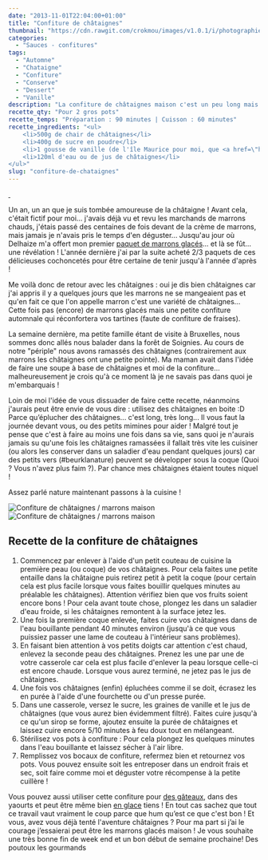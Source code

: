 ```yaml
---
date: "2013-11-01T22:04:00+01:00"
title: "Confiture de châtaignes"
thumbnail: "https://cdn.rawgit.com/crokmou/images/v1.0.1/i/photographie_confiture_chataigne_creme_marron-1.jpg"
categories:
  - "Sauces - confitures"
tags:
  - "Automne"
  - "Chataigne"
  - "Confiture"
  - "Conserve"
  - "Dessert"
  - "Vanille"
description: "La confiture de châtaignes maison c'est un peu long mais tellement bon ! Tout se travail avant d'arriver à cette onctuosité, le jeu en vaut la chandelle !"
recette_qty: "Pour 2 gros pots"
recette_temps: "Préparation : 90 minutes | Cuisson : 60 minutes"
recette_ingredients: "<ul>
 	<li>500g de chair de châtaignes</li>
 	<li>400g de sucre en poudre</li>
 	<li>1 gousse de vanille (de l'île Maurice pour moi, que <a href=\"http://mauricemonamour.blogspot.be/\" target=\"_blank\" rel=\"noopener\">ma belle soeur</a> m'a gentiment ramené)</li>
 	<li>120ml d'eau ou de jus de châtaignes</li>
</ul>"
slug: "confiture-de-chataignes"
---
```


[ ](https://cdn.rawgit.com/crokmou/images/v1.0.1/i/photographie_confiture_chataigne_creme_marron-5-1.jpg)

Un an, un an que je suis tombée amoureuse de la châtaigne ! Avant cela, c'était fictif pour moi... j'avais déjà vu et revu les marchands de marrons chauds, j'étais passé des centaines de fois devant de la crème de marrons, mais jamais je n'avais pris le temps d'en déguster... Jusqu'au jour où Delhaize m'a offert mon premier [paquet de marrons glacés](https://crokmou.com/2013/01/marron-glace-artisan-provencal-delhaize.html)... et là se fût... une révélation ! L'année dernière j'ai par la suite acheté 2/3 paquets de ces délicieuses cochoncetés pour être certaine de tenir jusqu'à l'année d'après !

Me voilà donc de retour avec les châtaignes : oui je dis bien châtaignes car j'ai appris il y a quelques jours que les marrons ne se mangeaient pas et qu'en fait ce que l'on appelle marron c'est une variété de châtaignes... Cette fois pas (encore) de marrons glacés mais une petite confiture automnale qui réconfortera vos tartines (faute de confiture de fraises).

La semaine dernière, ma petite famille étant de visite à Bruxelles, nous sommes donc allés nous balader dans la forêt de Soignies. Au cours de notre "périple" nous avons ramassés des châtaignes (contrairement aux marrons les châtaignes ont une petite pointe). Ma maman avait dans l'idée de faire une soupe à base de châtaignes et moi de la confiture... malheureusement je crois qu'à ce moment là je ne savais pas dans quoi je m'embarquais !

Loin de moi l'idée de vous dissuader de faire cette recette, néanmoins j'aurais peut être envie de vous dire : utilisez des châtaignes en boite :D Parce qu’éplucher des châtaignes... c'est long, très long... Il vous faut la journée devant vous, ou des petits mimines pour aider ! Malgré tout je pense que c'est à faire au moins une fois dans sa vie, sans quoi je n'aurais jamais su qu'une fois les châtaignes ramassées il fallait très vite les cuisiner (ou alors les conserver dans un saladier d'eau pendant quelques jours) car des petits vers (#beurklanature) peuvent se développer sous la coque (Quoi ? Vous n'avez plus faim ?). Par chance mes châtaignes étaient toutes niquel !

Assez parlé nature maintenant passons à la cuisine !

![Confiture de châtaignes / marrons maison](https://cdn.rawgit.com/crokmou/images/v1.0.1/i/photographie_confiture_chataigne_creme_marron.jpg)![Confiture de châtaignes / marrons maison](https://cdn.rawgit.com/crokmou/images/v1.0.1/i/photographie_confiture_chataigne_creme_marron-5.jpg)

## Recette de la confiture de châtaignes

1.  Commencez par enlever à l'aide d'un petit couteau de cuisine la première peau (ou coque) de vos châtaignes. Pour cela faites une petite entaille dans la châtaigne puis retirez petit à petit la coque (pour certain cela est plus facile lorsque vous faites bouillir quelques minutes au préalable les châtaignes). Attention vérifiez bien que vos fruits soient encore bons ! Pour cela avant toute chose, plongez les dans un saladier d'eau froide, si les châtaignes remontent à la surface jetez les.
2.  Une fois la première coque enlevée, faites cuire vos châtaignes dans de l'eau bouillante pendant 40 minutes environ (jusqu'à ce que vous puissiez passer une lame de couteau à l'intérieur sans problèmes).
3.  En faisant bien attention à vos petits doigts car attention c'est chaud, enlevez la seconde peau des châtaignes. Prenez les une par une de votre casserole car cela est plus facile d'enlever la peau lorsque celle-ci est encore chaude. Lorsque vous aurez terminé, ne jetez pas le jus de châtaignes.
4.  Une fois vos châtaignes (enfin) épluchées comme il se doit, écrasez les en purée à l'aide d'une fourchette ou d'un presse purée.
5.  Dans une casserole, versez le sucre, les graines de vanille et le jus de châtaignes (que vous aurez bien évidemment filtré). Faites cuire jusqu'à ce qu'un sirop se forme, ajoutez ensuite la purée de châtaignes et laissez cuire encore 5/10 minutes à feu doux tout en mélangeant.
6.  Stérilisez vos pots à confiture : Pour cela plongez les quelques minutes dans l'eau bouillante et laissez sécher à l'air libre.
7.  Remplissez vos bocaux de confiture, refermez bien et retournez vos pots. Vous pouvez ensuite soit les entreposer dans un endroit frais et sec, soit faire comme moi et déguster votre récompense à la petite cuillère !

Vous pouvez aussi utiliser cette confiture pour [des gâteaux](https://crokmou.com/?s=gateau), dans des yaourts et peut être même bien [en glace](https://crokmou.com/?s=glace) tiens ! En tout cas sachez que tout ce travail vaut vraiment le coup parce que hum qu’est ce que c'est bon ! Et vous, avez vous déjà tenté l'aventure châtaignes ? Pour ma part si j’ai le courage j’essaierai peut être les marrons glacés maison ! Je vous souhaite une très bonne fin de week end et un bon début de semaine prochaine! Des poutoux les gourmands